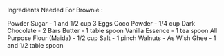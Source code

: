 Ingredients Needed For Brownie : 

Powder Sugar - 1 and 1/2 cup 
3 Eggs
Coco Powder - 1/4 cup
Dark Chocolate - 2 Bars
Butter - 1 table spoon
Vanilla Essence - 1 tea spoon
All Purpose Flour (Maida) - 1/2 cup 
Salt - 1 pinch
Walnuts - As Wish 
Ghee - 1 and 1/2 table spoon 